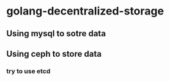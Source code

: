 # golang-decentralized-storage

## Using mysql to sotre data 


## Using ceph to store data

### try to use etcd
